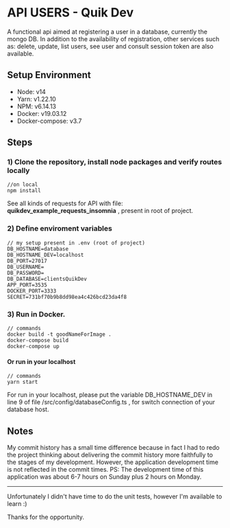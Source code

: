 # API USERS - Quik Dev
A functional api aimed at registering a user in a database, currently the mongo DB. In addition to the availability of registration, other services such as: delete, update, list users, see user and consult session token are also available.


## Setup Environment
- Node: v14
- Yarn: v1.22.10
- NPM: v6.14.13
- Docker: v19.03.12
- Docker-compose: v3.7

## Steps

### 1) Clone the repository, install node packages and verify routes locally

```
//on local
npm install
```

See all kinds of requests for API with file: **quikdev_example_requests_insomnia** , present in root of project.

### 2) Define enviroment variables

```
// my setup present in .env (root of project)
DB_HOSTNAME=database
DB_HOSTNAME_DEV=localhost
DB_PORT=27017
DB_USERNAME=
DB_PASSWORD=
DB_DATABASE=clientsQuikDev
APP_PORT=3535
DOCKER_PORT=3333
SECRET=731bf70b9b8dd98ea4c426bcd23da4f8
```

### 3) Run in Docker.

```
// commands
docker build -t goodNameForImage .
docker-compose build
docker-compose up
```

#### Or run in your localhost

```
// commands
yarn start
```

For run in your localhost, please put the variable DB_HOSTNAME_DEV in line 9 of file /src/config/databaseConfig.ts , for switch connection of your database host.

## Notes

My commit history has a small time difference because in fact I had to redo the project thinking about delivering the commit history more faithfully to the stages of my development. However, the application development time is not reflected in the commit times.
PS: The development time of this application was about 6-7 hours on Sunday plus 2 hours on Monday.
***
Unfortunately I didn't have time to do the unit tests, however I'm available to learn :)

Thanks for the opportunity.

